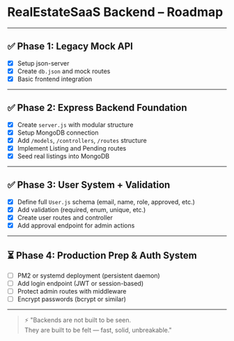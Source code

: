 # RealEstateSaaS Backend – Roadmap

---

## ✅ Phase 1: Legacy Mock API
- [x] Setup json-server
- [x] Create `db.json` and mock routes
- [x] Basic frontend integration

---

## ✅ Phase 2: Express Backend Foundation
- [x] Create `server.js` with modular structure
- [x] Setup MongoDB connection
- [x] Add `/models`, `/controllers`, `/routes` structure
- [x] Implement Listing and Pending routes
- [x] Seed real listings into MongoDB

---

## ✅ Phase 3: User System + Validation
- [x] Define full `User.js` schema (email, name, role, approved, etc.)
- [x] Add validation (required, enum, unique, etc.)
- [x] Create user routes and controller
- [x] Add approval endpoint for admin actions

---

## ⏳ Phase 4: Production Prep & Auth System
- [ ] PM2 or systemd deployment (persistent daemon)
- [ ] Add login endpoint (JWT or session-based)
- [ ] Protect admin routes with middleware
- [ ] Encrypt passwords (bcrypt or similar)

---

> ⚡ "Backends are not built to be seen.  
They are built to be felt — fast, solid, unbreakable."